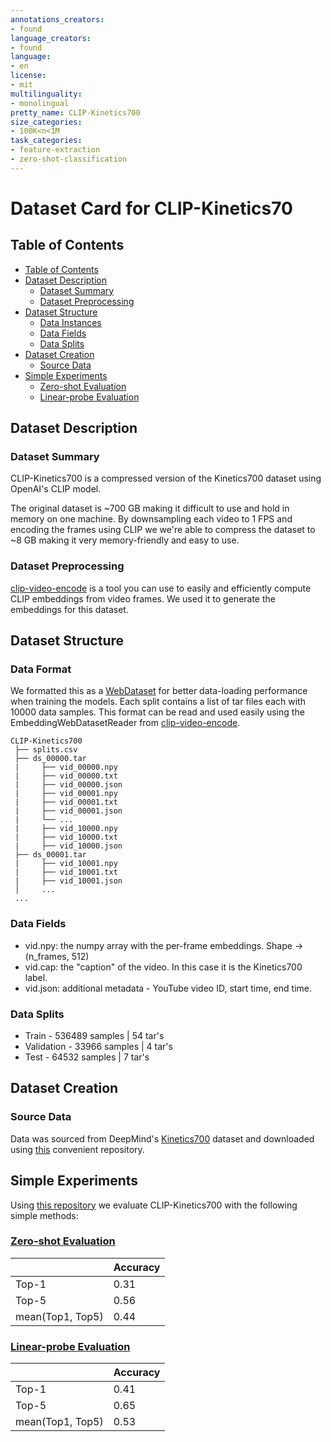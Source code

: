 ```yaml
---
annotations_creators:
- found
language_creators:
- found
language:
- en
license:
- mit
multilinguality:
- monolingual
pretty_name: CLIP-Kinetics700
size_categories:
- 100K<n<1M
task_categories:
- feature-extraction
- zero-shot-classification
---
```


# Dataset Card for CLIP-Kinetics70

## Table of Contents
- [Table of Contents](#table-of-contents)
- [Dataset Description](#dataset-description)
  - [Dataset Summary](#dataset-summary)
  - [Dataset Preprocessing](#dataset-preprocessing)
- [Dataset Structure](#dataset-structure)
  - [Data Instances](#data-instances)
  - [Data Fields](#data-fields)
  - [Data Splits](#data-splits)
- [Dataset Creation](#dataset-creation)
  - [Source Data](#source-data)
- [Simple Experiments](#dataset-creation)
  - [Zero-shot Evaluation](#zero-shot)
  - [Linear-probe Evaluation](#zero-shot)
  
## Dataset Description
### Dataset Summary

CLIP-Kinetics700 is a compressed version of the Kinetics700 dataset using OpenAI's CLIP model.

The original dataset is ~700 GB making it difficult to use and hold in memory on one machine. By downsampling each video to 1 FPS and encoding the frames using CLIP we we're able to compress the dataset to ~8 GB making it very memory-friendly and easy to use.

### Dataset Preprocessing

[clip-video-encode](https://github.com/iejMac/clip-video-encode) is a tool you can use to easily and efficiently compute CLIP embeddings from video frames. We used it to generate the embeddings for this dataset.

## Dataset Structure

### Data Format

We formatted this as a [WebDataset](https://github.com/webdataset/webdataset) for better data-loading performance when training the models.
Each split contains a list of tar files each with 10000 data samples. This format can be read and used easily using the EmbeddingWebDatasetReader from [clip-video-encode](https://github.com/iejMac/clip-video-encode).

```
CLIP-Kinetics700
 ├── splits.csv
 ├── ds_00000.tar
 |     ├── vid_00000.npy
 |     ├── vid_00000.txt
 |     ├── vid_00000.json
 |     ├── vid_00001.npy
 |     ├── vid_00001.txt
 |     ├── vid_00001.json
 |     └── ...
 |     ├── vid_10000.npy
 |     ├── vid_10000.txt
 |     ├── vid_10000.json
 ├── ds_00001.tar
 |     ├── vid_10001.npy
 |     ├── vid_10001.txt
 |     ├── vid_10001.json
 │     ...
 ...
```


### Data Fields
* vid.npy: the numpy array with the per-frame embeddings. Shape -> (n_frames, 512)
* vid.cap: the "caption" of the video. In this case it is the Kinetics700 label.
* vid.json: additional metadata - YouTube video ID, start time, end time.

### Data Splits
* Train - 536489 samples | 54 tar's
* Validation - 33966 samples | 4 tar's
* Test - 64532 samples | 7 tar's

## Dataset Creation

### Source Data

Data was sourced from DeepMind's [Kinetics700](https://www.deepmind.com/open-source/kinetics) dataset and downloaded using [this](https://github.com/cvdfoundation/kinetics-dataset) convenient repository.

## Simple Experiments

Using [this repository](https://github.com/LAION-AI/temporal-embedding-aggregation) we evaluate CLIP-Kinetics700 with the following simple methods:

### [Zero-shot Evaluation](https://github.com/LAION-AI/temporal-embedding-aggregation/blob/master/src/evaluation/zero_shot.py)

|                  | Accuracy |
| ---------------- | -------- |
|      Top-1       |   0.31   |
|      Top-5       |   0.56   |
| mean(Top1, Top5) |   0.44   |

### [Linear-probe Evaluation](https://github.com/LAION-AI/temporal-embedding-aggregation/blob/master/src/evaluation/linear_probe.py)

|                  | Accuracy |
| ---------------- | -------- |
|      Top-1       |   0.41   |
|      Top-5       |   0.65   |
| mean(Top1, Top5) |   0.53   |
